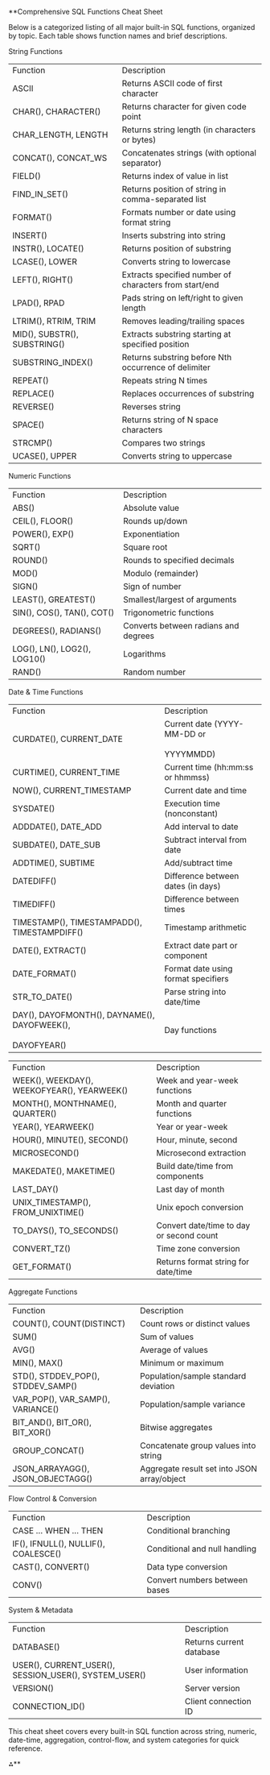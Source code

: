 **Comprehensive SQL Functions Cheat Sheet 

Below is a categorized listing of all major built-in SQL functions, organized by topic. Each table shows function names and brief descriptions. 

String Functions

|   |   |
|---|---|
|Function|Description|
|ASCII|Returns ASCII code of first character|
|CHAR(), CHARACTER()|Returns character for given code point|
|CHAR_LENGTH, LENGTH|Returns string length (in characters or bytes)|
|CONCAT(), CONCAT_WS|Concatenates strings (with optional separator)|
|FIELD()|Returns index of value in list|
|FIND_IN_SET()|Returns position of string in comma-separated list|
|FORMAT()|Formats number or date using format string|
|INSERT()|Inserts substring into string|
|INSTR(), LOCATE()|Returns position of substring|
|LCASE(), LOWER|Converts string to lowercase|
|LEFT(), RIGHT()|Extracts specified number of characters from start/end|
|LPAD(), RPAD|Pads string on left/right to given length|
|LTRIM(), RTRIM, TRIM|Removes leading/trailing spaces|
|MID(), SUBSTR(), SUBSTRING()|Extracts substring starting at specified position|
|SUBSTRING_INDEX()|Returns substring before Nth occurrence of delimiter|
|REPEAT()|Repeats string N times|
|REPLACE()|Replaces occurrences of substring|
|REVERSE()|Reverses string|
|SPACE()|Returns string of N space characters|
|STRCMP()|Compares two strings|
|UCASE(), UPPER|Converts string to uppercase|

  
  

Numeric Functions 

|   |   |
|---|---|
|Function|Description|
|ABS()|Absolute value|
|CEIL(), FLOOR()|Rounds up/down|
|POWER(), EXP()|Exponentiation|
|SQRT()|Square root|
|ROUND()|Rounds to specified decimals|
|MOD()|Modulo (remainder)|
|SIGN()|Sign of number|
|LEAST(), GREATEST()|Smallest/largest of arguments|
|SIN(), COS(), TAN(), COT()|Trigonometric functions|
|DEGREES(), RADIANS()|Converts between radians and degrees|
|LOG(), LN(), LOG2(), LOG10()|Logarithms|
|RAND()|Random number|

  
  

Date & Time Functions

|   |   |
|---|---|
|Function|Description|
|CURDATE(), CURRENT_DATE|Current date (YYYY-MM-DD or <br><br>YYYYMMDD)|
|CURTIME(), CURRENT_TIME|Current time (hh:mm:ss or hhmmss)|
|NOW(), CURRENT_TIMESTAMP|Current date and time|
|SYSDATE()|Execution time (nonconstant)|
|ADDDATE(), DATE_ADD|Add interval to date|
|SUBDATE(), DATE_SUB|Subtract interval from date|
|ADDTIME(), SUBTIME|Add/subtract time|
|DATEDIFF()|Difference between dates (in days)|
|TIMEDIFF()|Difference between times|
|TIMESTAMP(), TIMESTAMPADD(), TIMESTAMPDIFF()|Timestamp arithmetic|
|DATE(), EXTRACT()|Extract date part or component|
|DATE_FORMAT()|Format date using format specifiers|
|STR_TO_DATE()|Parse string into date/time|
|DAY(), DAYOFMONTH(), DAYNAME(), DAYOFWEEK(), <br><br>DAYOFYEAR()|Day functions|

  
  

|                                             |                                          |
| ------------------------------------------- | ---------------------------------------- |
| Function                                    | Description                              |
| WEEK(), WEEKDAY(), WEEKOFYEAR(), YEARWEEK() | Week and year-week functions             |
| MONTH(), MONTHNAME(), QUARTER()             | Month and quarter functions              |
| YEAR(), YEARWEEK()                          | Year or year-week                        |
| HOUR(), MINUTE(), SECOND()                  | Hour, minute, second                     |
| MICROSECOND()                               | Microsecond extraction                   |
| MAKEDATE(), MAKETIME()                      | Build date/time from components          |
| LAST_DAY()                                  | Last day of month                        |
| UNIX_TIMESTAMP(), FROM_UNIXTIME()           | Unix epoch conversion                    |
| TO_DAYS(), TO_SECONDS()                     | Convert date/time to day or second count |
| CONVERT_TZ()                                | Time zone conversion                     |
| GET_FORMAT()                                | Returns format string for date/time      |

  
  

Aggregate Functions 

|   |   |
|---|---|
|Function|Description|
|COUNT(), COUNT(DISTINCT)|Count rows or distinct values|
|SUM()|Sum of values|
|AVG()|Average of values|
|MIN(), MAX()|Minimum or maximum|
|STD(), STDDEV_POP(), STDDEV_SAMP()|Population/sample standard deviation|
|VAR_POP(), VAR_SAMP(), VARIANCE()|Population/sample variance|
|BIT_AND(), BIT_OR(), BIT_XOR()|Bitwise aggregates|
|GROUP_CONCAT()|Concatenate group values into string|
|JSON_ARRAYAGG(), JSON_OBJECTAGG()|Aggregate result set into JSON array/object|

  
  

Flow Control & Conversion

|   |   |
|---|---|
|Function|Description|
|CASE … WHEN … THEN|Conditional branching|
|IF(), IFNULL(), NULLIF(), COALESCE()|Conditional and null handling|
|CAST(), CONVERT()|Data type conversion|
|CONV()|Convert numbers between bases|

  
  

System & Metadata

|   |   |
|---|---|
|Function|Description|
|DATABASE()|Returns current database|
|USER(), CURRENT_USER(), SESSION_USER(), SYSTEM_USER()|User information|
|VERSION()|Server version|
|CONNECTION_ID()|Client connection ID|

  
  

This cheat sheet covers every built-in SQL function across string, numeric, date-time, aggregation, control-flow, and system categories for quick reference. 

⁂**